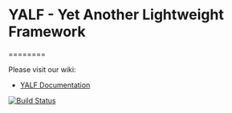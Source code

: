 # YALF - Yet Another Lightweight Framework
========

Please visit our wiki:

  * [YALF Documentation](http://wiki.ubilling.net.ua/doku.php?id=yalf)
  

[![Build Status](https://travis-ci.org/nightflyza/YALF.svg?branch=master)](https://travis-ci.org/nightflyza/YALF)